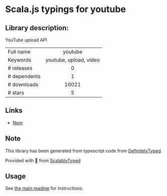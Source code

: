 
# Scala.js typings for youtube


## Library description:
YouTube upload API

|                    |                 |
| ------------------ | :-------------: |
| Full name          | youtube |
| Keywords           | youtube, upload, video |
| # releases         | 0 |
| # dependents       | 1 |
| # downloads        | 10021 |
| # stars            | 5 |

## Links
- [Npm](https://www.npmjs.com/package/youtube)
    


## Note
This library has been generated from typescript code from [DefinitelyTyped](https://definitelytyped.org).

Provided with :purple_heart: from [ScalablyTyped](https://github.com/oyvindberg/ScalablyTyped)

## Usage
See [the main readme](../../readme.md) for instructions.


